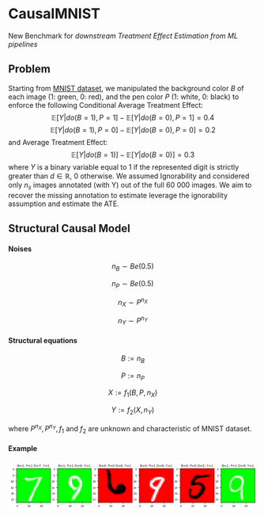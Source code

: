 # CausalMNIST
New Benchmark for *downstream Treatment Effect Estimation from ML pipelines* 

## Problem
Starting from [MNIST dataset](http://yann.lecun.com/exdb/mnist/), we manipulated the background color $B$ of each image (1: green, 0: red), and the pen color $P$ (1: white, 0: black) to enforce the following Conditional Average Treatment Effect:
$$\mathbb{E}[Y|do(B=1), P=1]-\mathbb{E}[Y|do(B=0), P=1]=0.4$$
$$\mathbb{E}[Y|do(B=1), P=0]-\mathbb{E}[Y|do(B=0), P=0]=0.2$$
and Average Treatment Effect:
$$\mathbb{E}[Y|do(B=1)]-\mathbb{E}[Y|do(B=0)]=0.3$$
where $Y$ is a binary variable equal to 1 if the represented digit is strictly greater than $d \in \mathbb{R}$, 0 otherwise. We assumed Ignorability and considered only $n_s$ images annotated (with Y) out of the full 60 000 images. We aim to recover the missing annotation to estimate leverage the ignorability assumption and estimate the ATE.

## Structural Causal Model
#### Noises
$$n_B \sim Be(0.5)$$

$$n_P \sim Be(0.5)$$

$$n_X \sim P^{n_X}$$

$$n_Y \sim P^{n_Y}$$

#### Structural equations

$$B := n_B$$

$$P := n_P$$

$$X := f_1(B, P, n_X)$$

$$Y := f_2(X, n_Y)$$

where $P^{n_X}, P^{n_Y}, f_1$ and $f_2$ are unknown and characteristic of MNIST dataset. 


#### Example
![Example Image](./results/CausalMNIST/biased/example.png)
